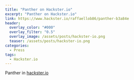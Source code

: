 ```yaml
---
title: "Panther on Hackster.io"
excerpt: "Panther on Hackster.io"
link: https://www.hackster.io/raffaellob86/panther-b3a84e
header:
  overlay_color: "#000"
  overlay_filter: "0.5"
  overlay_image: /assets/posts/hackster-io.png
  teaser: /assets/posts/hackster-io.png
categories:
  - Press
tags:
  - Hackster.io
---
```


Panther in [hackster.io](https://www.hackster.io/)